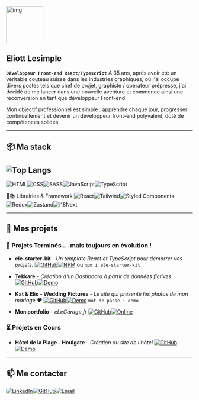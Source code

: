 <img src="https://elegarage.fr/icon.svg" alt="img" width="100"/>

## Eliott Lesimple

**`Développeur Front-end React/Typescript`**
À 35 ans, après avoir été un véritable couteau suisse dans les industries graphiques, où j'ai occupé divers postes tels que chef de projet, graphiste / opérateur prépresse, j'ai décidé de me lancer dans une nouvelle aventure et commence ainsi une reconversion en tant que développeur Front-end.

Mon objectif professionnel est simple : apprendre chaque jour, progresser continuellement et devenir un développeur front-end polyvalent, doté de compétences solides.

---

## 📦 Ma stack

## ![Top Langs](https://github-readme-stats.vercel.app/api/top-langs/?username=lesimpleliott&layout=compact&theme=dark)

![HTML](https://img.shields.io/badge/HTML-E34F26?style=for-the-badge&logo=html5&logoColor=white)![CSS](https://img.shields.io/badge/CSS-1572B6?style=for-the-badge&logo=css3&logoColor=white)![SASS](https://img.shields.io/badge/SASS-CC6699?style=for-the-badge&logo=sass&logoColor=white)![JavaScript](https://img.shields.io/badge/JavaScript-F7DF1E?style=for-the-badge&logo=javascript&logoColor=black)![TypeScript](https://img.shields.io/badge/TypeScript-007ACC?style=for-the-badge&logo=typescript&logoColor=white)

🎨📚 Librairies & Framework
![React](https://img.shields.io/badge/React-20232A?style=for-the-badge&logo=react&logoColor=61DAFB)![Tailwind](https://img.shields.io/badge/Tailwind%20CSS-38B2AC?style=for-the-badge&logo=tailwindcss&logoColor=white)![Styled Components](https://img.shields.io/badge/Styled%20Components-DB7093?style=for-the-badge&logo=styledcomponents&logoColor=white)
![Redux](https://img.shields.io/badge/Redux-764ABC?style=for-the-badge&logo=redux&logoColor=white)![Zustand](https://img.shields.io/badge/Zustand-000000?style=for-the-badge&logo=javascript&logoColor=white)![i18Next](https://img.shields.io/badge/i18Next-007ACC?style=for-the-badge&logo=javascript&logoColor=white)

---

## 📂 Mes projets

### 🚀 Projets Terminés ... mais toujours en évolution !

- **ele-starter-kit** - _Un template React et TypeScript pour démarrer vos projets._
  [![GitHub](https://img.shields.io/badge/GitHub-181717?style=for-the-badge&logo=github&logoColor=white)](https://github.com/lesimpleliott/Starter-kit)[![NPM](https://img.shields.io/badge/NPM-CB3837?style=for-the-badge&logo=npm&logoColor=white)](https://www.npmjs.com/package/ele-starter-kit) ou `npm i ele-starter-kit`

- **Tekkare** - _Création d'un Dashboard à partir de données fictives_
  [![GitHub](https://img.shields.io/badge/GitHub-181717?style=for-the-badge&logo=github&logoColor=white)](https://github.com/lesimpleliott/Tekkare-dashboard)[![Demo](https://img.shields.io/badge/Demo-4A90E2?style=for-the-badge&logo=github&logoColor=white)](https://tekkare.elegarage.fr)

- **Kat & Elio - Wedding Pictures** - _Le site qui présente les photos de mon mariage ♥️_
  [![GitHub](https://img.shields.io/badge/GitHub-181717?style=for-the-badge&logo=github&logoColor=white)](https://github.com/lesimpleliott/KE-Wedding-Pictures)[![Demo](https://img.shields.io/badge/Demo-4A90E2?style=for-the-badge&logo=github&logoColor=white)](https:/demo.katelio.fr) `mot de passe : demo`

- **Mon portfolio** - _eLeGarage.fr_
  [![GitHub](https://img.shields.io/badge/GitHub-181717?style=for-the-badge&logo=github&logoColor=white)](https://github.com/lesimpleliott/MyPortfolio)[![Online](https://img.shields.io/badge/Website-4E8C2B?style=for-the-badge&logo=internet-explorer&logoColor=white)](https://elegarage.fr)

### ⏳ Projets en Cours

- **Hôtel de la Plage - Houlgate** - _Création du site de l'hôtel_
  [![GitHub](https://img.shields.io/badge/GitHub-181717?style=for-the-badge&logo=github&logoColor=white)](https://github.com/lesimpleliott/HDP-Houlgate)[![Demo](https://img.shields.io/badge/Demo-4A90E2?style=for-the-badge&logo=github&logoColor=white)](https://hdp-houlgate.vercel.app/)

---

## 📫 Me contacter

[![LinkedIn](https://img.shields.io/badge/LinkedIn-0A66C2?style=for-the-badge&logo=linkedin&logoColor=white)](https://www.linkedin.com/in/lesimpleliott/)[![GitHub](https://img.shields.io/badge/GitHub-181717?style=for-the-badge&logo=github&logoColor=white)](https://github.com/lesimpleliott)[![Email](https://img.shields.io/badge/Email-D14836?style=for-the-badge&logo=gmail&logoColor=white)](mailto:eliott@elegarage.fr)

